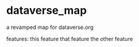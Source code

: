 # dataverse_map
a revamped map for dataverse.org

features:
this feature
that feature
the other feature

